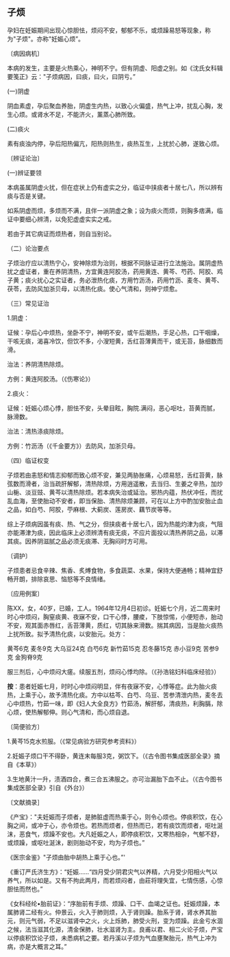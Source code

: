 ## 子烦

孕妇在妊娠期间出现心惊胆怯，烦闷不安，郁郁不乐，或烦躁易怒等现象，称为"子烦"。亦称"妊娠心烦”。

〔病因病机〕

本病的发生，主要是火热乘心，神明不宁。但有阴虚、阳虚之别。如《沈氏女科辑要笺正》云："子烦病因，曰痰，曰火，曰阴亏。”

(一)阴虚

阴血素虚，孕后聚血养胎，阴虚生内热，以致心火偏盛，热气上冲，扰乱心胸，发生心烦。或肾水不足，不能济火，薰蒸心肺所致。

(二)痰火

素有痰浊内停，孕后阳热偏亢，阳热则热生，痰热互生，上扰於心肺，遂致心烦。

〔辨证论治〕

(一)辨证要领

本病虽属阴虚火扰，但在症状上仍有虚实之分，临证中挟痰者十居七八，所以辨有痰与否是关键。

如系阴虚而烦，多烦而不满，且伴一派阴虚之象；设为痰火而烦，则胸多痞满，临证中要细心辨清，以免犯虚虚实实之戒。

若由于其它病证而烦热者，则自当别论。

（二）论治要点

子烦治疗应以清热宁心，安神除烦为治则，根据不同脉证进行立法施治。属阴虚热扰之虚证者，重在养阴清热，方宜黄连阿胶汤，药用黄连、黄芩、芍药、阿胶、鸡子黄；痰火扰心之实证者，务必泄热化痰，方用竹沥汤，药用竹沥、麦冬、黄芩、茯苓，去防风加浙贝母，以清热化痰。使心气清和，则神宁烦愈。

（三）常见证治

1.阴虚：

证候：孕后心中烦热，坐卧不宁，神明不安，或午后潮热，手足心热，口干咽燥，干咳无痰，渴喜冷饮，但饮不多，小溲短黄，舌红苔薄黄而干，或无苔，脉细数而滑。

治法：养阴清热除烦。

方例：黄连阿胶汤。（《伤寒论》）

2.痰火：

证候：妊娠心烦心悸，胆怯不安，头晕目眩，胸院.满闷，恶心呕吐，苔黄而腻，脉滑数。

治法：清热涤痰除烦。

方例：竹沥汤（《千金要方》）去防风，加浙贝母。

（四）临证权变

子烦若由恚怒和情志抑郁而致心烦不安，兼见两胁胀痛，心烦易怒，舌红苔黄，脉弦数而滑者，治当疏肝解郁，清热除烦，方用逍遥散，去当归、生姜之辛热，加炒山梔、淡豆豉、黄芩以清热除烦。若本病失治或延治。邪热内蕴，热伏冲任，而扰乱血海，至使胎动不安者，即当保胎、清热除烦兼顾，可在以上方中酌加安胎止血之品，如白芍、阿胶，苧麻根、大蓟炭、莲房炭、藕节炭等等。

综上子烦病因虽有痰、热、气之分，但挟痰者十居七八，因为热能灼津为痰，气阻亦能滞津为痰，因此临床上必须辨清有痰无痰，不应片面投以清热养阴之品，以滞其痰。因养阴滋腻之品必须无痰滞、无胸闷时方可用。

〔调护〕

子烦患者忌食辛辣、焦香、炙煿食物，多食蔬菜、水果，保持大便通畅；精神宜舒畅开朗，排除哀思、恼怒等不良情绪。

〔应用例案〕

陈XX，女，40岁，已婚，工人。1964年12月4日初诊。妊娠七个月，近二周来时时心中烦闷，胸窒痰黄、夜寐不安，口干心悸，腰痠，下肢惊惕，小便短赤，胎动不安，观其面赤唇红，舌苔薄黄，质红，切其脉来滑数。揣其病因，当是胎火痰热上扰所致。拟予清热化痰，以安胎元。处方：

黄芩6克     麦冬9克     大乌豆24克     白芍6克     新竹茹15克    忍冬藤15克     赤小豆9克     苦参9克     金狗脊9克

服三剂后，心中烦闷大瘥。续服五剂，烦闷心悸均除。（《孙浩铭妇科临床经验》）

**按**：患者妊娠七月，时时心中烦闷明显，伴有夜寐不安，心悸等症。此为胎火痰热，上乘于心，故予清热化痰。方中以枯芩、白芍、乌豆、苦参清泄内热，麦冬去心中烦热，竹茹一味，即《妇人大全良方》竹茹汤，解肝郁，清痰热，利胸膈，除心烦，使热解郁伸。则心气清和，而心烦自退。

〔简便验方〕

1.黄芩15克水煎服。（《常见病验方研究参考资料》）

2.妊娠子烦口干不得卧，黄连末每服3克，粥饮下。（《古令图书集成医部全录》摘自《本草》）

3.生地黄汁一升，渍酒四合，煮三合五沸服之。亦可治漏胎下血不止。（《古今图书集成医部全录》引自《外台》）

〔文献摘录］

《产宝》："夫妊娠而子烦者，是肺脏虚而热乘于心，则令心烦也。停痰积饮，在心胸之间，或冲于心，亦令烦也。若热而烦者，但热而已，若有痰饮而烦者，呕吐涎沫，恶食气，烦躁不安也。大凡妊娠之人，即停痰积饮，又寒热相杂，气郁不舒，或烦躁，或呕吐涎沫，剧则胎动不安，均为子烦也。”

《医宗金鉴》"子烦由胎中胡热上乘于心也。”'

《重订严氏济生方》：“妊娠......“四月受少阴君灾气以养精，六月受少阳相火气以养气，所以如是。又有不拘此两月，而若烦闷者，由莊将理失宜，七情伤感，心惊胆怯而然也。”

《女科经纶•胎前证》：“序胎前有手烦、烦躁、口干、血竭之证也。妊娠烦躁，本属肺肾二经有火。仲景云，火入于肺则烦，入于肾则躁。胎系于肾，肾水养其胎元，则元气弱，不足以滋肾中之火，火上烁肺，肺受火刑，变为烦躁。此金亏水涸之候，法当滋其化源，清金保肺，壮水滋肾为主。良甫以君、相二火论子烦，产宝以停痰积饮论子烦，未悉病机之要。若丹溪以子烦为气血壅聚胎元，热气上冲为病，亦是大概言之耳。”
